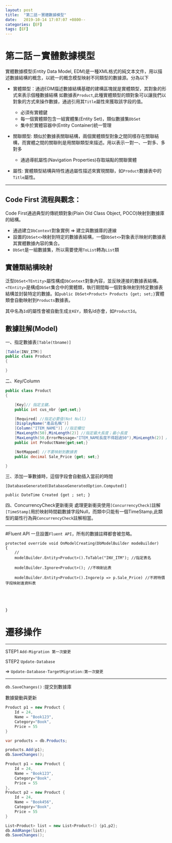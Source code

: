 ```yaml
---
layout: post
title:  "第二話－實體數據模型"
date:   2019-10-14 17:07:07 +0800--
categories: [EF]
tags: [EF]  
---
```


# 第二話－實體數據模型

實體數據模型(Entity Data Model, EDM)是一種XML格式的純文本文件，用以描述數據結構的概念，以統一的概念模型映射不同類型的數據源。分為以下

- 實體類型：通過EDM描述數據結構基礎的建構區塊就是實體類型，其對象的形式來表示個種數據結構
  如數據表`Product`,此種實體類型的類對象可以讓我們以對象的方式來操作數據，通過引用其`Title`屬性來獲取該字段的值。
  - 必須有實體鍵
  - 每一個實體類包含一組實體集(Entity Set)，類似數據集`DbSet`
  - 集中於實體容器中(Entity Container)統一管理

- 關聯類型: 類似於數據表關聯結構，兩個實體類型對象之間同樣存在關聯結構，而實體之間的關聯則是用關聯類型來描述。用以表示一對一、一對多、多對多
  - 通過導航屬性(Navigation Properties)存取端點的關聯實體

- 屬性: 實體類型結構與特性通過屬性描述來實現關聯，如`Product`數據表中的`Title`屬性。

---

## Code First 流程與觀念：
Code First通過典型的傳統類對象(Plain Old Class Object, POCO)映射到數據庫的結構。

- 通過建立`DbContext`對象實例 => 建立與數據庫的連線
- 設置的`DbSet<>`映射到特定的數據表結構，一個`DbSet<>`對象表示映射的數據表其實體數據內容的集合。
- `DbSet`是一組數據集，所以需要使用`ToList`轉為`List`類

## 實體類結構映射

泛型`DbSet<TEntity>`屬性構成`DbContext`對象內容，並反映連接的數據表結構。
`<TEntity>`是構成`DbSet`集合中的實體類，執行期間每一個對象映射到特定數據表結構並封裝特定的數據。如`public DbSet<Product> Products {get; set;}`實體類會自動映射到`Products`數據表。

其中名為`Id`的屬性會被自動生成`主KEY`，類名Id亦會，如`ProductId`。

## 數據註解(Model)

一、指定數據表`[Table(tbname)]`
```c#
[Table(INV_ITM)]
public class Product
{

}
```
二、Key/Column

```c#
public class Product
{

    [Key]// 指定主鍵。
    public int cus_nbr {get;set;}

    [Required] //指定必要值(Not Null)
    [DisplayName("產品名稱")]
    [Column("ITEM_NAME")] //指定欄位
    [MaxLength(50),MinLength(2)] //指定最大長度；最小長度
    [MaxLength(50,ErrorMessage="ITEM_NAME長度不得超過50"),MinLength(2)] //錯誤顯示訊息
    public int ProductName{get;set;}

    [NotMapped] //不要映射到數據表
    public decimal Sale_Price {get; set;}

}
```

三、添加一筆數據時，這個字段會自動插入當前的時間

`[DatabaseGenerated(DatabaseGeneratedOption.Computed)]`

`public DateTime Created {get ; set; }`

四、ConcurrencyCheck更新衝突
處理更新衝突使用`[ConcurrencyCheck]`註解
`[TimeStamp]`用於映射時間戳數據字段Null，而類中只能有一個TimeStamp,此類型的屬性行為與`ConcurrencyCheck`註解相當。

---
#Fluent API
一旦設置`Fluent API`，所有的數據註釋都會被忽略。

```
protected override void OnModelCreating(DbModelBuilder modeBuilder)
{
    //
    modelBuilder.Entity<Product>().ToTable("INV_ITM"); //指定表名

    modelBuilder.Ignore<Product>(); //不映射此表
    
    modelBuilder.Entity<Product>().Ingore(p => p.Sale_Price) //不將特價字段映射進資料表





}
```
# 遷移操作
---

STEP1 `Add-Migration 第一次變更`

STEP2 `Update-Database`

=> `Update-Database-TargetMigration:第一次變更`

---

`db.SaveChanges()` :提交到數據庫

數據變動與更新

```c#
Product p1 = new Product {
    Id = 24,
    Name = "Book123",
    Category="Book",
    Price = 55
}

var products = db.Products;

products.Add(p1);
db.SaveChanges();

```

```c#
Product p1 = new Product {
    Id = 24,
    Name = "Book123",
    Category="Book",
    Price = 55
},
Product p2 = new Product {
    Id = 24,
    Name = "Book456",
    Category="Book",
    Price = 55
}

List<Product> list = new List<Product>() {p1,p2};
db.AddRange(list);
db.SaveChanges();
```
